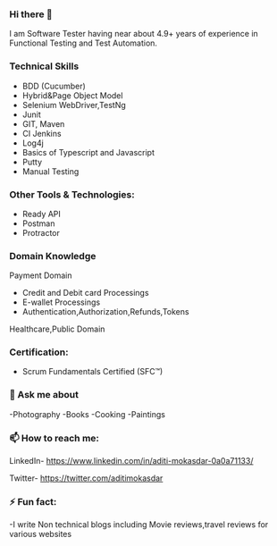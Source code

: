 ### Hi there 👋
 I am Software Tester having near about 4.9+ years of experience in Functional Testing and Test Automation.
 
 
 ### Technical Skills

 - BDD (Cucumber) 
 - Hybrid&Page Object Model 
 - Selenium WebDriver,TestNg
 - Junit
- GIT, Maven
- CI Jenkins 
- Log4j
- Basics of Typescript and Javascript
- Putty
- Manual Testing


 ### Other Tools & Technologies:
- Ready API 
- Postman
- Protractor

### Domain Knowledge

  Payment Domain
- Credit and Debit card Processings
- E-wallet Processings
- Authentication,Authorization,Refunds,Tokens
 
 Healthcare,Public Domain


### Certification:
- Scrum Fundamentals Certified (SFC™)



### 💬 Ask me about

-Photography
-Books
-Cooking 
-Paintings

### 📫 How to reach me:

LinkedIn- https://www.linkedin.com/in/aditi-mokasdar-0a0a71133/

Twitter-  https://twitter.com/aditimokasdar


### ⚡ Fun fact: 

 -I write Non technical blogs including Movie reviews,travel reviews for various websites

